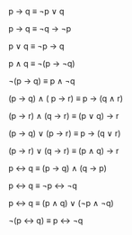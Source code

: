 p → q ≡ ¬p ∨ q

p → q ≡ ¬q → ¬p 

p ∨ q ≡ ¬p → q 

p ∧ q ≡ ¬(p → ¬q)

¬(p → q) ≡ p ∧ ¬q 

(p → q) ∧ ( p → r) ≡ p → (q ∧ r)

(p → r) ∧ (q → r) ≡ (p ∨ q) → r

(p → q) ∨ (p → r) ≡ p → (q ∨ r)

(p → r) ∨ (q → r) ≡ (p ∧ q) → r

p ↔ q ≡ (p → q) ∧ (q → p)

p ↔ q ≡ ¬p ↔ ¬q

p ↔ q ≡ (p ∧ q) ∨ (¬p ∧ ¬q)

¬(p ↔ q) ≡ p ↔ ¬q